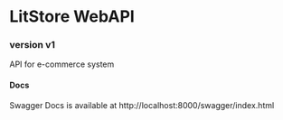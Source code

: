 # LitStore WebAPI
### version v1

API for e-commerce system

#### Docs
Swagger Docs is available at http://localhost:8000/swagger/index.html
